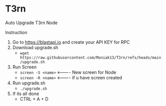 # T3rn
Auto Upgrade T3rn Node

Instruction 

1. Go to https://blastapi.io and create your API KEY for RPC 
2. Download upgrade.sh 
   - `wget https://raw.githubusercontent.com/Moniak13/T3rn/refs/heads/main/upgrade.sh`
3. Run Screen 
   - `screen -S <name>`    <---- New screen for Node
   - `screen -R <name>`    <---- if u have screen created
4. Run upgrade.sh
   - `./upgrade.sh`
5. If its all done 
   - CTRL + A + D
